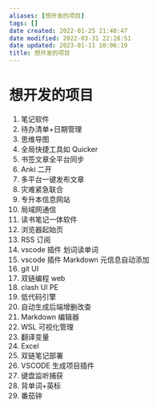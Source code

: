```yaml
---
aliases: [想开发的项目]
tags: []
date created: 2022-01-25 21:40:47
date modified: 2022-03-31 22:28:51
date updated: 2023-01-11 10:06:19
title: 想开发的项目
---
```


# 想开发的项目

1. 笔记软件
2. 待办清单+日期管理
3. 思维导图
4. 全局快捷工具如 Quicker
5. 书签文章全平台同步
6. Anki 二开
7. 多平台一键发布文章
8. 灾难紧急联合
9. 专升本信息网站
10. 局域网通信
11. 读书笔记一体软件
12. 浏览器起始页
13. RSS 订阅
14. vscode 插件 划词读单词
15. vscode 插件 Markdown 元信息自动添加
16. git UI
17. 双链编程 web
18. clash UI PE
19. 低代码引擎
20. 自动生成后端增删改查
21. Markdown 编辑器
22. WSL 可视化管理
23. 翻译变量
24. Excel
25. 双链笔记部署
26. VSCODE 生成项目插件
27. 键盘监听捕获
28. 背单词+英标
29. 番茄钟

